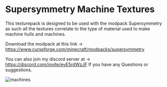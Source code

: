 # Supersymmetry Machine Textures
This texturepack is designed to be used with the modpack Supersymmetry as such all the textures correlate to the type of material used to make machine hulls and machines.

Download the modpack at this link -> https://www.curseforge.com/minecraft/modpacks/supersymmetry

You can also join my discord server at -> https://discord.com/invite/eyE5rdWzJF If you have any Questions or suggestions.

![machines](https://github.com/jude123412/Supersymmetry-Machine-Casing-Textures/assets/104434396/59c7a8ea-7411-493b-8c70-4cdcd50a2a66)
